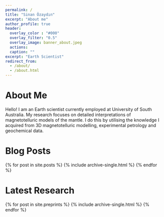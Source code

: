```yaml
---
permalink: /
title: "Sinan Özaydın"
excerpt: "About me"
author_profile: true
header:
  overlay_color : "#000"
  overlay_filter: "0.5"
  overlay_image: banner_about.jpeg
  actions:
  caption: ""
excerpt: "Earth Scientist"
redirect_from:
  - /about/
  - /about.html
---
```


About Me
======
Hello! I am an Earth scientist currently employed at University of South Australia. My research focuses on detailed interpretations of magnetotelluric models of the mantle. I do this by utilising the knowledge I acquired from 3D magnetotelluric modelling, experimental petrology and geochemical data.

Blog Posts
======

{% for post in site.posts %}
  {% include archive-single.html %}
{% endfor %}

Latest Research
======
{% for post in site.preprints %}
  {% include archive-single.html %}
{% endfor %}
